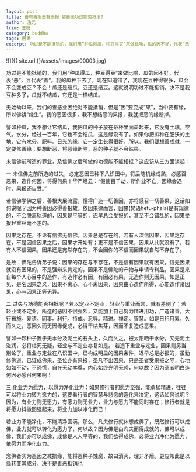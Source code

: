 ```yaml
---
layout: post
title: 善有善报恶有恶报 那善恶功过能否抵消?
author: 法光
trim: 王盼
category: buddha
tags: 因果
excerpt: 功过是不能抵销的，我们用“种瓜得瓜，种豆得豆”来做比喻，瓜的因不好，代表“恶”，豆代表“善”。我的瓜种下去了，现在知道错了，我现在豆种得很多，瓜会不会变成豆？不会！瓜还是结瓜，豆还是结豆。这就说明功过不能抵销。决不是我豆种多了，瓜就不结瓜，它还是一样结瓜。
---
```


![]({{ site.url }}/assets/images/00003.jpg)

功过是不能抵销的，我们用“种瓜得瓜，种豆得豆”来做比喻，瓜的因不好，代表“恶”，豆代表“善”。我的瓜种下去了，现在知道错了，我现在豆种得很多，瓜会不会变成豆？不会！瓜还是结瓜，豆还是结豆。这就说明功过不能抵销。决不是我豆种多了，瓜就不结瓜，它还是一样结瓜。

无始劫以来，我们的善恶业因绝对不能抵销，但是“因”要变成“果”，当中要有缘，所以佛讲“缘生”。我的恶因很多，我不想结恶的果报，我就把恶的缘断掉。

譬如种瓜，我不想让它结瓜，我把瓜的种子放在茶杯里面盖起来，它没有土壤。空气。水分，经过一百年，它也不会结瓜，这是缘没有了。如果你把瓜种在肥沃的土地，它有水分。肥料。日光的缘，它一定生长得很好。所以，我们要想善成就，一定要修善缘；要想断恶，将恶缘断除，恶的种子就不会结果。

未信佛前所造的罪业，及信佛之后所做的功德能不能相抵？这应该从三方面谈起：

一.未信佛之前所造的过失，必定恶因已种下八识田中，将后随机缘成熟，必感召恶果，造作何因，将得何果！华严经云：“假使百千劫，所作业不亡，因缘会遇时，果报还自受。”

若信佛学佛之后，善根大展流露，懂得广造一切善因，亦将感召一切善果，这话如何说呢？因为种善因必得善报故。依因果律而言，因果(梵语hetu-phala)是有规律的，不会脱离轨道的，因果是平等的，迟早总会受报的，甚至不会错乱的，因果受报轻重丝毫不差的。

因果之存在，不论有信佛无信佛，因果总是存在的，若有人深信因果，因果之存在，不是因信因果之后，因果才开始有；更不是不信因果，因果从此就没有了，若有人不信因果，因果还是宛然存在的，不会因你的不信而因果就自然不存在了。

是故：佛陀告诉弟子说：因果的存在与不存在，不是信有因果就有因果，信无因果就没有因果的，不是强辩来肯定的，因果不是佛陀的产物与申请专利品，因果是来自每个人心目中的造作，有造作必有因，有因必有果，无造作则无因果，如是正见，是名因果之义，因果不离心，心不离因果，因果由心造作所得，心能造作诸因果，心与因果正等无异。

二.过失与功德能否相抵呢？若以定业不定业，轻业与重业而言，就有差别了；若轻业或不定业，所造的恶因不很强烈，又能加上自己努力精进用功，广造诸善，大行布施。爱语。同事。利行。持戒。忍辱。精进。禅定。智慧。如是日积月累，久而久之，恶因久而无因缘促成，必得干枯焦芽，因而不复造成恶果。

譬如一颗种子置于无水分及泥土的石头上，久而久之，被太阳晒干水分，又无泥土滋润，必将枯死无疑，轻业与不定业亦复如是。 若造下重业与定业，因果则另当别论了，重业与定业在八识田中，已构成明显的因果条件，迟早总是必报的，虽勤修佛道，已证成佛果，圣位亦有果报，圣凡不出因果，只是圣者受果报之际，心地如如不动，不恐慌，自在无动本尊，内心始终光明无惑，何以故？因为圣者明白造何因必感召何果啊！

三.化业力为愿力，以愿力净化业力：如果修行者的愿力坚强，能勇猛精进，往往可以将业力转为愿力的，这要看行者的智慧与悲愿的造化来决定，这话如何说呢？因为，有业力则无愿力，有愿力则无业力，业力与愿力不能同时存在；修行者就是将愿力抖擞图强起来，将业力加以净化而已！

若业力不能净化，不能清净圆满，那么，凡夫修行就休想成佛了，既然修行可以成佛，业力就可以转化为愿力了，何以故？因为佛是由凡夫而得成就的，佛可以成佛，我们亦可以成佛，成佛是人人平等的，我们欲得成佛，必将业力净化为愿力，依愿力而净化业力。

念佛者实为恶因之减损缘，能将恶种子蚀腐，故曰消灭，理非矛盾。更应知此是以缘转变其成分，决不是善恶抵销也
